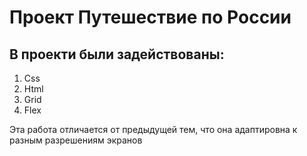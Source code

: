 # Проект Путешествие по России
## В проекти были задействованы:
1. Сss
2. Html
3. Grid
4. Flex

Эта работа отличается от предыдущей тем, что она адаптировна к разным разрешениям экранов